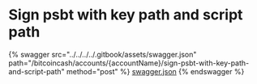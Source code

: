 # Sign psbt with key path and script path

{% swagger src="../../../../.gitbook/assets/swagger.json" path="/bitcoincash/accounts/{accountName}/sign-psbt-with-key-path-and-script-path" method="post" %}
[swagger.json](../../../../.gitbook/assets/swagger.json)
{% endswagger %}
